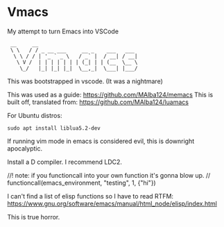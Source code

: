 # Vmacs
 My attempt to turn Emacs into VSCode
```
 __     __                                
 \ \   / / _ __ ___     __ _    ___   ___ 
  \ \ / / | '_ ` _ \   / _` |  / __| / __|
   \ V /  | | | | | | | (_| | | (__  \__ \
    \_/   |_| |_| |_|  \__,_|  \___| |___/
```

This was bootstrapped in vscode. (It was a nightmare)

This was used as a guide: https://github.com/MAlba124/memacs
This is built off, translated from: https://github.com/MAlba124/luamacs

For Ubuntu distros:

```
sudo apt install liblua5.2-dev
```

If running vim mode in emacs is considered evil, this is downright apocalyptic.

Install a D compiler. I recommend LDC2.

//! note: if you functioncall into your own function it's gonna blow up.
// functioncall(emacs_environment, "testing", 1, {"hi"})

I can't find a list of elisp functions so I have to read RTFM:
https://www.gnu.org/software/emacs/manual/html_node/elisp/index.html

This is true horror.